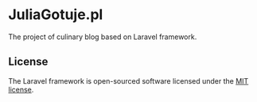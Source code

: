 # JuliaGotuje.pl

The project of culinary blog based on Laravel framework.

## License

The Laravel framework is open-sourced software licensed under the [MIT license](https://opensource.org/licenses/MIT).
